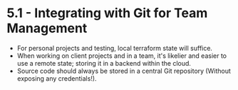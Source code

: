 # 5.1 - Integrating with Git for Team Management

- For personal projects and testing, local terraform state will suffice.
- When working on client projects and in a team, it's likelier and easier to use a remote state; storing it in a backend within the cloud.
- Source code should always be stored in a central Git repository (Without exposing any credentials!).
